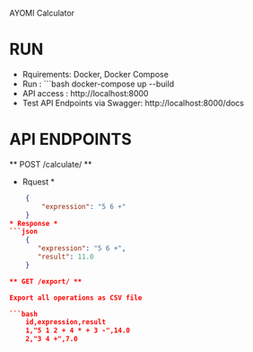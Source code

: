AYOMI Calculator


# RUN 

- Rquirements: Docker, Docker Compose
- Run : ```bash docker-compose up --build
- API access : http://localhost:8000
- Test API Endpoints via Swagger: http://localhost:8000/docs
 
# API ENDPOINTS

** POST /calculate/ ** 
* Rquest *

```json
    {
        "expression": "5 6 +"
    }
* Response *
```json
    {
       "expression": "5 6 +",
       "result": 11.0
    }

** GET /export/ ** 

Export all operations as CSV file

```bash
    id,expression,result
    1,"5 1 2 + 4 * + 3 -",14.0
    2,"3 4 +",7.0




